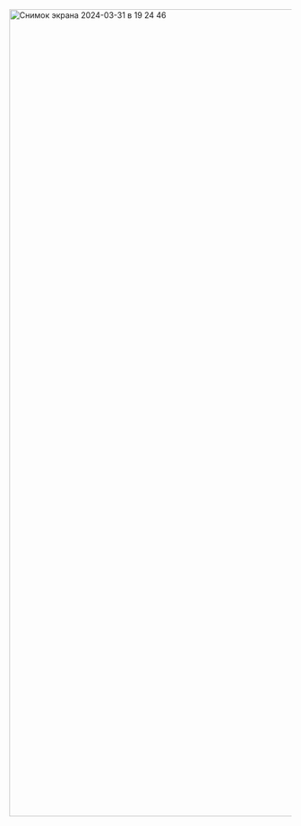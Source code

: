<img width="1440" alt="Снимок экрана 2024-03-31 в 19 24 46" src="https://github.com/GrigoriyKaygorodtsev/Homework_4.1_Reporting/assets/146187185/ad5ddab6-29de-492d-955e-1f52f284ed60">
